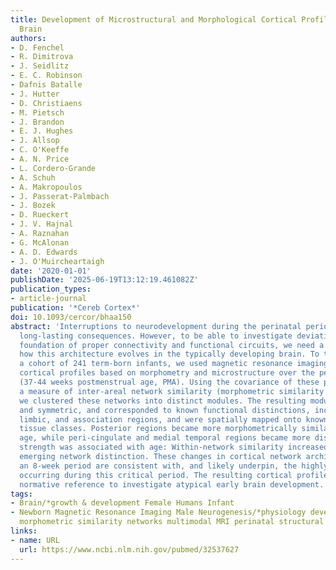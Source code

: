 ```yaml
---
title: Development of Microstructural and Morphological Cortical Profiles in the Neonatal
  Brain
authors:
- D. Fenchel
- R. Dimitrova
- J. Seidlitz
- E. C. Robinson
- Dafnis Batalle
- J. Hutter
- D. Christiaens
- M. Pietsch
- J. Brandon
- E. J. Hughes
- J. Allsop
- C. O'Keeffe
- A. N. Price
- L. Cordero-Grande
- A. Schuh
- A. Makropoulos
- J. Passerat-Palmbach
- J. Bozek
- D. Rueckert
- J. V. Hajnal
- A. Raznahan
- G. McAlonan
- A. D. Edwards
- J. O'Muircheartaigh
date: '2020-01-01'
publishDate: '2025-06-19T13:12:19.461082Z'
publication_types:
- article-journal
publication: '*Cereb Cortex*'
doi: 10.1093/cercor/bhaa150
abstract: 'Interruptions to neurodevelopment during the perinatal period may have
  long-lasting consequences. However, to be able to investigate deviations in the
  foundation of proper connectivity and functional circuits, we need a measure of
  how this architecture evolves in the typically developing brain. To this end, in
  a cohort of 241 term-born infants, we used magnetic resonance imaging to estimate
  cortical profiles based on morphometry and microstructure over the perinatal period
  (37-44 weeks postmenstrual age, PMA). Using the covariance of these profiles as
  a measure of inter-areal network similarity (morphometric similarity networks; MSN),
  we clustered these networks into distinct modules. The resulting modules were consistent
  and symmetric, and corresponded to known functional distinctions, including sensory-motor,
  limbic, and association regions, and were spatially mapped onto known cytoarchitectonic
  tissue classes. Posterior regions became more morphometrically similar with increasing
  age, while peri-cingulate and medial temporal regions became more dissimilar. Network
  strength was associated with age: Within-network similarity increased over age suggesting
  emerging network distinction. These changes in cortical network architecture over
  an 8-week period are consistent with, and likely underpin, the highly dynamic processes
  occurring during this critical period. The resulting cortical profiles might provide
  normative reference to investigate atypical early brain development.'
tags:
- Brain/*growth & development Female Humans Infant
- Newborn Magnetic Resonance Imaging Male Neurogenesis/*physiology developing brain
  morphometric similarity networks multimodal MRI perinatal structural covariance
links:
- name: URL
  url: https://www.ncbi.nlm.nih.gov/pubmed/32537627
---
```

